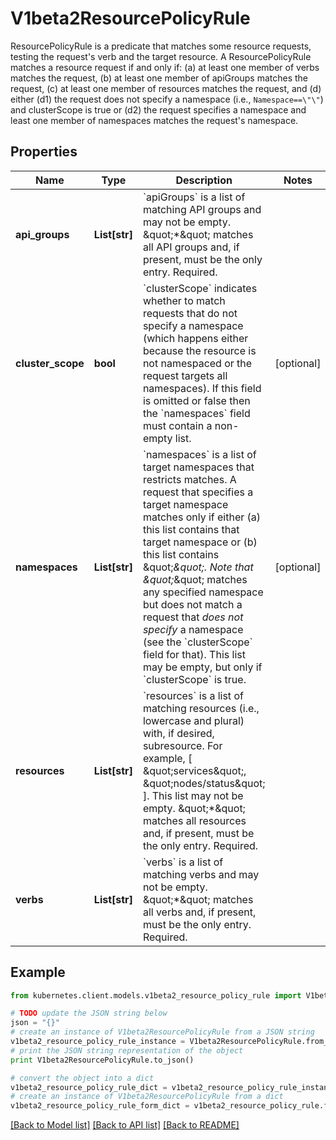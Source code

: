 # V1beta2ResourcePolicyRule

ResourcePolicyRule is a predicate that matches some resource requests, testing the request's verb and the target resource. A ResourcePolicyRule matches a resource request if and only if: (a) at least one member of verbs matches the request, (b) at least one member of apiGroups matches the request, (c) at least one member of resources matches the request, and (d) either (d1) the request does not specify a namespace (i.e., `Namespace==\"\"`) and clusterScope is true or (d2) the request specifies a namespace and least one member of namespaces matches the request's namespace.

## Properties
Name | Type | Description | Notes
------------ | ------------- | ------------- | -------------
**api_groups** | **List[str]** | &#x60;apiGroups&#x60; is a list of matching API groups and may not be empty. \&quot;*\&quot; matches all API groups and, if present, must be the only entry. Required. | 
**cluster_scope** | **bool** | &#x60;clusterScope&#x60; indicates whether to match requests that do not specify a namespace (which happens either because the resource is not namespaced or the request targets all namespaces). If this field is omitted or false then the &#x60;namespaces&#x60; field must contain a non-empty list. | [optional] 
**namespaces** | **List[str]** | &#x60;namespaces&#x60; is a list of target namespaces that restricts matches.  A request that specifies a target namespace matches only if either (a) this list contains that target namespace or (b) this list contains \&quot;*\&quot;.  Note that \&quot;*\&quot; matches any specified namespace but does not match a request that _does not specify_ a namespace (see the &#x60;clusterScope&#x60; field for that). This list may be empty, but only if &#x60;clusterScope&#x60; is true. | [optional] 
**resources** | **List[str]** | &#x60;resources&#x60; is a list of matching resources (i.e., lowercase and plural) with, if desired, subresource.  For example, [ \&quot;services\&quot;, \&quot;nodes/status\&quot; ].  This list may not be empty. \&quot;*\&quot; matches all resources and, if present, must be the only entry. Required. | 
**verbs** | **List[str]** | &#x60;verbs&#x60; is a list of matching verbs and may not be empty. \&quot;*\&quot; matches all verbs and, if present, must be the only entry. Required. | 

## Example

```python
from kubernetes.client.models.v1beta2_resource_policy_rule import V1beta2ResourcePolicyRule

# TODO update the JSON string below
json = "{}"
# create an instance of V1beta2ResourcePolicyRule from a JSON string
v1beta2_resource_policy_rule_instance = V1beta2ResourcePolicyRule.from_json(json)
# print the JSON string representation of the object
print V1beta2ResourcePolicyRule.to_json()

# convert the object into a dict
v1beta2_resource_policy_rule_dict = v1beta2_resource_policy_rule_instance.to_dict()
# create an instance of V1beta2ResourcePolicyRule from a dict
v1beta2_resource_policy_rule_form_dict = v1beta2_resource_policy_rule.from_dict(v1beta2_resource_policy_rule_dict)
```
[[Back to Model list]](../README.md#documentation-for-models) [[Back to API list]](../README.md#documentation-for-api-endpoints) [[Back to README]](../README.md)


